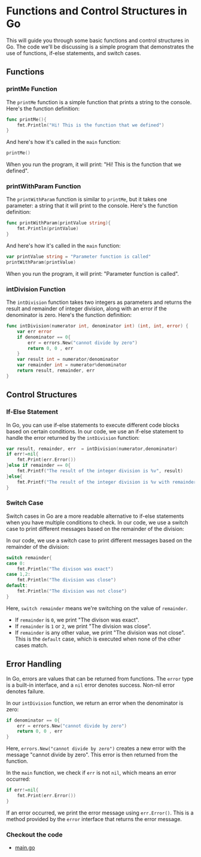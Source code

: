 # Functions and Control Structures in Go

This will guide you through some basic functions and control structures in Go. The code we'll be discussing is a simple program that demonstrates the use of functions, if-else statements, and switch cases.

## Functions

### printMe Function

The `printMe` function is a simple function that prints a string to the console. Here's the function definition:

```go
func printMe(){
	fmt.Println("Hi! This is the function that we defined")
}
```

And here's how it's called in the `main` function:

```go
printMe()
```

When you run the program, it will print: "Hi! This is the function that we defined".

### printWithParam Function

The `printWithParam` function is similar to `printMe`, but it takes one parameter: a string that it will print to the console. Here's the function definition:

```go
func printWithParam(printValue string){
	fmt.Println(printValue)
}
```

And here's how it's called in the `main` function:

```go
var printValue string = "Parameter function is called"
printWithParam(printValue)
```

When you run the program, it will print: "Parameter function is called".

### intDivision Function

The `intDivision` function takes two integers as parameters and returns the result and remainder of integer division, along with an error if the denominator is zero. Here's the function definition:

```go
func intDivision(numerator int, denominator int) (int, int, error) {
	var err error
	if denominator == 0{
		err = errors.New("cannot divide by zero")
		return 0, 0 , err
	}
	var result int = numerator/denominator
	var remainder int = numerator%denominator
	return result, remainder, err
}
```

## Control Structures

### If-Else Statement

In Go, you can use if-else statements to execute different code blocks based on certain conditions. In our code, we use an if-else statement to handle the error returned by the `intDivision` function:

```go
var result, remainder, err  = intDivision(numerator,denominator)
if err!=nil{
	fmt.Print(err.Error())
}else if remainder == 0{
	fmt.Printf("The result of the integer division is %v", result)	
}else{
	fmt.Printf("The result of the integer division is %v with remainder %v",result, remainder)
}
```

### Switch Case

Switch cases in Go are a more readable alternative to if-else statements when you have multiple conditions to check. In our code, we use a switch case to print different messages based on the remainder of the division:

In our code, we use a switch case to print different messages based on the remainder of the division:

```go
switch remainder{
case 0:
	fmt.Println("The divison was exact")
case 1,2:
	fmt.Println("The division was close")
default:
	fmt.Println("The division was not close")
}
```

Here, `switch remainder` means we're switching on the value of `remainder`. 

- If `remainder` is `0`, we print "The divison was exact".
- If `remainder` is `1` or `2`, we print "The division was close".
- If `remainder` is any other value, we print "The division was not close". This is the `default` case, which is executed when none of the other cases match.

## Error Handling

In Go, errors are values that can be returned from functions. The `error` type is a built-in interface, and a `nil` error denotes success. Non-nil error denotes failure.

In our `intDivision` function, we return an error when the denominator is zero:

```go
if denominator == 0{
	err = errors.New("cannot divide by zero")
	return 0, 0 , err
}
```

Here, `errors.New("cannot divide by zero")` creates a new error with the message "cannot divide by zero". This error is then returned from the function.

In the `main` function, we check if `err` is not `nil`, which means an error occurred:

```go
if err!=nil{
	fmt.Print(err.Error())
}
```

If an error occurred, we print the error message using `err.Error()`. This is a method provided by the `error` interface that returns the error message.




### Checkout the code

 - [main.go](main.go)